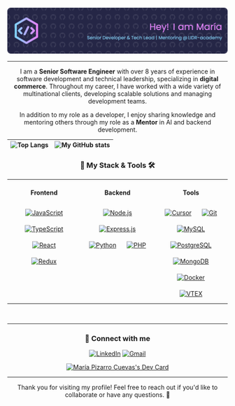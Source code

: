 <div align="center">

![Salute](./media/github-header-image.png)

---

I am a **Senior Software Engineer** with over 8 years of experience in software development and technical leadership, specializing in **digital commerce**. Throughout my career, I have worked with a wide variety of multinational clients, developing scalable solutions and managing development teams.

In addition to my role as a developer, I enjoy sharing knowledge and mentoring others through my role as a **Mentor** in AI and backend development.

| ![Top Langs](https://github-readme-stats.vercel.app/api/top-langs/?username=Edain92&layout=compact&theme=tokyonight) | ![My GitHub stats](https://github-readme-stats.vercel.app/api?username=Edain92&show_icons=true&theme=tokyonight) |
|---|---|


### 🚀 My Stack & Tools 🛠️

<table>
    <tr>
        <td valign="top" width="33%">
            <div align="center">  
                <h4>Frontend</h4>
                <a href="https://www.javascript.com/" target="_blank"><img style="margin: 10px" src="https://img.shields.io/badge/JavaScript-F7DF1E?style=for-the-badge&logo=javascript&logoColor=black" alt="JavaScript" height="25" /></a>  
                <a href="https://www.typescriptlang.org/" target="_blank"><img style="margin: 10px" src="https://img.shields.io/badge/TypeScript-3178C6?style=for-the-badge&logo=typescript&logoColor=white" alt="TypeScript" height="25" /></a> 
                <a href="https://reactjs.org/" target="_blank"><img style="margin: 10px" src="https://img.shields.io/badge/React-20232A?style=for-the-badge&logo=react&logoColor=61DAFB" alt="React" height="25" /></a> 
                <a href="https://redux.js.org/" target="_blank"><img style="margin: 10px" src="https://img.shields.io/badge/Redux-593D88?style=for-the-badge&logo=redux&logoColor=white" alt="Redux" height="25" /></a>
            </div>
        </td>
        <td valign="top" width="33%">
            <div align="center">  
                <h4>Backend</h4>
                <a href="https://nodejs.org/" target="_blank"><img style="margin: 10px" src="https://img.shields.io/badge/Node.js-43853D?style=for-the-badge&logo=node.js&logoColor=white" alt="Node.js" height="25" /></a>
                <a href="https://expressjs.com/" target="_blank"><img style="margin: 10px" src="https://img.shields.io/badge/Express.js-404D59?style=for-the-badge" alt="Express.js" height="25" /></a>
                <a href="https://www.python.org/" target="_blank"><img style="margin: 10px" src="https://img.shields.io/badge/Python-3670A0?style=for-the-badge&logo=python&logoColor=ffdd54" alt="Python" height="25" /></a>
                <a href="https://www.php.net/" target="_blank"><img style="margin: 10px" src="https://img.shields.io/badge/PHP-777BB4?style=for-the-badge&logo=php&logoColor=white" alt="PHP" height="25" /></a>
            </div>
        </td>
        <td valign="top" width="33%">
            <div align="center"> 
                <h4>Tools</h4>
                <a href="https://www.cursor.com/" target="_blank"><img style="margin: 10px" src="https://img.shields.io/badge/Cursor-222222?style=for-the-badge&logo=cursor&logoColor=white" alt="Cursor" height="25" /></a>
                <a href="https://www.git.com/" target="_blank"><img style="margin: 10px" src="https://img.shields.io/badge/Git-F05032?style=for-the-badge&logo=git&logoColor=white" alt="Git" height="25" /></a>    
                <a href="https://www.mysql.com/" target="_blank"><img style="margin: 10px" src="https://img.shields.io/badge/MySQL-00000F?style=for-the-badge&logo=mysql&logoColor=white" alt="MySQL" height="20" /></a>  
                <a href="https://www.postgresql.org/" target="_blank"><img style="margin: 10px" src="https://img.shields.io/badge/PostgreSQL-336791?style=for-the-badge&logo=postgresql&logoColor=white" alt="PostgreSQL" height="20" /></a>  
                <a href="https://www.mongodb.com/" target="_blank"><img style="margin: 10px" src="https://img.shields.io/badge/MongoDB-4EA94B?style=for-the-badge&logo=mongodb&logoColor=white" alt="MongoDB" height="20" /></a>  
                <a href="https://www.docker.com/" target="_blank"><img style="margin: 10px" src="https://img.shields.io/badge/Docker-2CA5E0?style=for-the-badge&logo=docker&logoColor=white" alt="Docker" height="20" /></a>
                <a href="https://www.vtex.com/" target="_blank"><img style="margin: 10px" src="https://img.shields.io/badge/VTEX-F71963?style=for-the-badge&logo=vtex&logoColor=white" alt="VTEX" height="20" /></a>  
            </div>
        </td>
    </tr>
</table>  
<br/>  

---

### 🎯 Connect with me

[![LinkedIn](https://img.shields.io/badge/LinkedIn-0077B5?style=for-the-badge&logo=linkedin&logoColor=white)](https://www.linkedin.com/in/maria-pizarro-cuevas/)
[![Gmail](https://img.shields.io/badge/Gmail-D14836?style=for-the-badge&logo=gmail&logoColor=white)](mailto:mpizarrocuevas@gmail.com)

<a href="https://app.daily.dev/edain"><img src="https://api.daily.dev/devcards/v2/OEK7UERSv.png?type=default&r=pwo" width="356" alt="María Pizarro Cuevas's Dev Card"/></a>

---

Thank you for visiting my profile! Feel free to reach out if you'd like to collaborate or have any questions. 🚀
</div>
